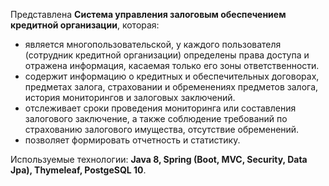 Представлена <Strong>Система управления залоговым обеспечением кредитной организации</Strong>, которая:<br>
<ul>
  <li>является многопользовательской, у каждого пользователя (сотрудник кредитной организации) определены права доступа и отражена информация, касаемая только его зоны ответственности.</li> 
  <li>содержит информацию о кредитных и обеспечительных договорах, предметах залога, страховании и обременениях предметов залога, история мониторингов и залоговых заключений. </li>
  <li>отслеживает сроки проведения мониторинга или составления залогового заключение, а также соблюдение требований по страхованию залогового имущества, отсутствие обременений.</li>
  <li>позволяет формировать отчетность и статистику.</li>
</ul>
Используемые технологии: <Strong>Java 8, Spring (Boot, MVC, Security, Data Jpa), Thymeleaf, PostgeSQL 10</Strong>.<br>
